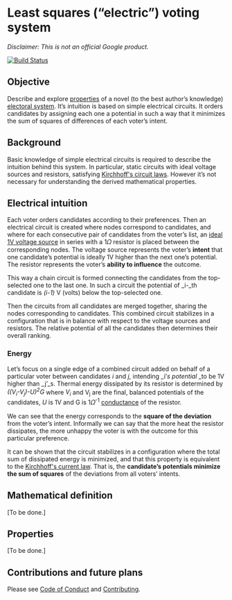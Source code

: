 # Least squares (“electric”) voting system

_Disclaimer: This is not an official Google product._

[![Build Status](https://travis-ci.com/ppetr/least-squares-electric-voting.svg?branch=main)](https://travis-ci.com/ppetr/least-squares-electric-voting)

## Objective

Describe and explore [properties](https://en.wikipedia.org/wiki/Comparison_of_electoral_systems) of a novel (to the best author’s knowledge) [electoral system](https://en.wikipedia.org/wiki/Electoral_system). It’s intuition is based on simple electrical circuits. It orders candidates by assigning each one a potential in such a way that it minimizes the sum of squares of differences of each voter’s intent.


## Background

Basic knowledge of simple electrical circuits is required to describe the intuition behind this system. In particular, static circuits with ideal voltage sources and resistors, satisfying [Kirchhoff's circuit laws](https://en.wikipedia.org/wiki/Kirchhoff%27s_circuit_laws). However it’s not necessary for understanding the derived mathematical properties.


## Electrical intuition

Each voter orders candidates according to their preferences. Then an electrical circuit is created where nodes correspond to candidates, and where for each consecutive pair of candidates from the voter’s list, an [ideal 1V voltage source](https://en.wikipedia.org/wiki/Voltage_source) in series with a 1𝛺 resistor is placed between the corresponding nodes. The voltage source represents the voter’s **intent** that one candidate’s potential is ideally 1V higher than the next one’s potential. The resistor represents the voter’s **ability to influence** the outcome.

This way a chain circuit is formed connecting the candidates from the top-selected one to the last one. In such a circuit the potential of _i-_th candidate is _(i-1)_ V (volts) below the top-selected one.

Then the circuits from all candidates are merged together, sharing the nodes corresponding to candidates. This combined circuit stabilizes in a configuration that is in balance with respect to the voltage sources and resistors. The relative potential of all the candidates then determines their overall ranking.


### Energy

Let’s focus on a single edge of a combined circuit added on behalf of a particular voter between candidates _i_ and _j_, intending _i’_s potential_ _to be 1V higher than _j’_s. Thermal energy dissipated by its resistor is determined by _((V<sub>i</sub>-V<sub>j</sub>)-U)<sup>2</sup>G_ where _V<sub>i</sub>_ and V<sub>j</sub> are the final, balanced potentials of the candidates, _U_ is 1V and G is 1𝛺<sup>-1</sup> [conductance](https://en.wikipedia.org/wiki/Electrical_resistance_and_conductance) of the resistor.

We can see that the energy corresponds to the **square of the deviation** from the voter’s intent. Informally we can say that the more heat the resistor dissipates, the more unhappy the voter is with the outcome for this particular preference.

It can be shown that the circuit stabilizes in a configuration where the total sum of dissipated energy is minimized, and that this property is equivalent to the [Kirchhoff's current law](https://en.wikipedia.org/wiki/Kirchhoff%27s_circuit_laws#Kirchhoff's_current_law). That is, the **candidate’s potentials minimize the sum of squares** of the deviations from all voters’ intents.


## Mathematical definition

[To be done.]


## Properties

[To be done.]


## Contributions and future plans

Please see [Code of Conduct](docs/code-of-conduct.md) and [Contributing](docs/contributing.md).
